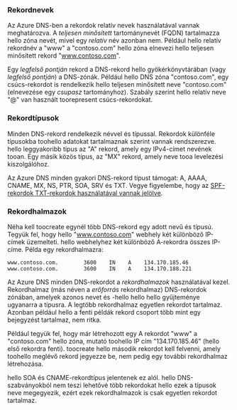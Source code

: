 ### <a name="record-names"></a>Rekordnevek

Az Azure DNS-ben a rekordok relatív nevek használatával vannak meghatározva. A *teljesen minősített* tartománynevét (FQDN) tartalmazza hello zóna nevét, mivel egy *relatív* név azonban nem. Például hello relatív rekordnév a "www" a "contoso.com" hello zóna elnevezi hello teljesen minősített rekord "www.contoso.com".

Egy *legfelső pontján* rekord a DNS-rekord hello gyökérkönyvtárában (vagy *legfelső pontján*) a DNS-zónák. Például hello DNS zóna "contoso.com", egy csúcs-rekordot is rendelkezik hello teljesen minősített neve "contoso.com" (elnevezése egy *csupasz* tartományhoz).  Szabály szerint hello relatív neve "@" van használt toorepresent csúcs-rekordokat.

### <a name="record-types"></a>Rekordtípusok

Minden DNS-rekord rendelkezik névvel és típussal. Rekordok különféle típusokba toohello adatokat tartalmaznak szerint vannak rendszerezve. hello leggyakoribb típus az "A" rekord, amely egy IPv4-címet nevének tooan. Egy másik közös típus, az "MX" rekord, amely neve tooa levelezési kiszolgálóhoz.

Az Azure DNS minden gyakori DNS-rekord típust támogat: A, AAAA, CNAME, MX, NS, PTR, SOA, SRV és TXT. Vegye figyelembe, hogy az [SPF-rekordok TXT-rekordok használatával vannak jelölve](../articles/dns/dns-zones-records.md#spf-records).

### <a name="record-sets"></a>Rekordhalmazok

Néha kell toocreate egynél több DNS-rekord egy adott nevű és típusú. Tegyük fel, hogy hello "www.contoso.com" webhely két különböző IP-címek üzemelteti. hello webhelyhez két különböző A-rekordra összes IP-címe. Példa egy rekordhalmazra:

    www.contoso.com.        3600    IN    A    134.170.185.46
    www.contoso.com.        3600    IN    A    134.170.188.221

Az Azure DNS minden DNS-rekordot a *rekordhalmazok* használatával kezel. Rekordhalmaz (más néven a *erőforrás* rekordhalmaz) DNS-rekordok zónában, amelyek azonos nevet és -hello hello hello gyűjteménye ugyanarra a típusra. A legtöbb rekordhalmaz egyetlen rekordot tartalmaz. Azonban például hello a fenti példák rekord csoport több mint egy bejegyzést tartalmaz, nem ritka.

Például tegyük fel, hogy már létrehozott egy A rekordot "www" a "contoso.com" hello zóna, mutató toohello IP cím "134.170.185.46" (hello első rekordra fenti).  toocreate hello második rekordot kell felvenni, amely toohello meglévő rekord jegyezze be, nem pedig egy további rekordhalmaz létrehozása.

hello SOA és CNAME-rekordtípus jelentenek ez alól. hello DNS-szabványokból nem teszi lehetővé több rekordokat hello ezek a típusok neve megegyezik, ezért ezek rekordhalmazok is csak egyetlen rekordot tartalmaz.
